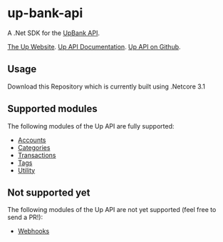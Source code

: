 # up-bank-api
A .Net SDK for the [UpBank API](https://developer.up.com.au/).

[The Up Website](https://up.com.au/).
[Up API Documentation](https://developer.up.com.au/).
[Up API on Github](https://github.com/up-banking/api).

## Usage

Download this Repository which is currently built using .Netcore 3.1

## Supported modules

The following modules of the Up API are fully supported:

* [Accounts](https://developer.up.com.au/#accounts)
* [Categories](https://developer.up.com.au/#categories)
* [Transactions](https://developer.up.com.au/#transactions)
* [Tags](https://developer.up.com.au/#tags)
* [Utility](https://developer.up.com.au/#utility_endpoints)

## Not supported yet

The following modules of the Up API are not yet supported (feel free to send a PR!):

* [Webhooks](https://developer.up.com.au/#webhooks)

